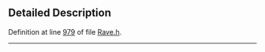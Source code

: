 ## Detailed Description

Definition at line <a href="Rave_8h-source.md#l00979" class="el">979</a> of file <a href="Rave_8h-source.md" class="el">Rave.h</a>.

------------------------------------------------------------------------


